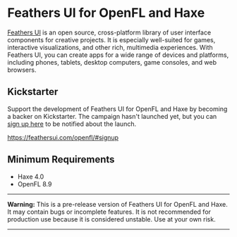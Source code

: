 # Feathers UI for OpenFL and Haxe

[Feathers UI](https://feathersui.com/openfl/) is an open source, cross-platform library of user interface components for creative projects. It is especially well-suited for games, interactive visualizations, and other rich, multimedia experiences. With Feathers UI, you can create apps for a wide range of devices and platforms, including phones, tablets, desktop computers, game consoles, and web browsers.

## Kickstarter

Support the development of Feathers UI for OpenFL and Haxe by becoming a backer on Kickstarter. The campaign hasn't launched yet, but you can [sign up here](https://feathersui.com/openfl/#signup) to be notified about the launch.

https://feathersui.com/openfl/#signup

## Minimum Requirements

* Haxe 4.0
* OpenFL 8.9

---

**Warning:** This is a pre-release version of Feathers UI for OpenFL and Haxe. It may contain bugs or incomplete features. It is not recommended for production use because it is considered unstable. Use at your own risk.

---